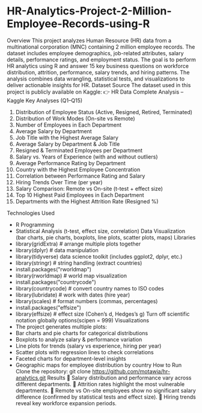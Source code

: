 # HR-Analytics-Project-2-Million-Employee-Records-using-R
Overview
This project analyzes Human Resource (HR) data from a multinational corporation (MNC) containing 2 million employee records. The dataset includes employee demographics, job-related attributes, salary details, performance ratings, and employment status. The goal is to perform HR analytics using R and answer 15 key business questions on workforce distribution, attrition, performance, salary trends, and hiring patterns.
The analysis combines data wrangling, statistical tests, and visualizations to deliver actionable insights for HR.
Dataset Source
The dataset used in this project is publicly available on Kaggle: 👉 HR Data Complete Analysis – Kaggle
 Key Analyses (Q1–Q15)
1.	Distribution of Employee Status (Active, Resigned, Retired, Terminated)
2.	Distribution of Work Modes (On-site vs Remote)
3.	Number of Employees in Each Department
4.	Average Salary by Department
5.	Job Title with the Highest Average Salary
6.	Average Salary by Department & Job Title
7.	Resigned & Terminated Employees per Department
8.	Salary vs. Years of Experience (with and without outliers)
9.	Average Performance Rating by Department
10.	Country with the Highest Employee Concentration
11.	Correlation between Performance Rating and Salary
12.	Hiring Trends Over Time (per year)
13.	Salary Comparison: Remote vs On-site (t-test + effect size)
14.	Top 10 Highest Paid Employees in Each Department
15.	Departments with the Highest Attrition Rate (Resigned %)

Technologies Used
-	R Programming
-	Statistical Analysis (t-test, effect size, correlation)
Data Visualization 
(bar charts, pie charts, boxplots, line plots, scatter plots, maps)
Libraries 
-	library(gridExtra) # arrange multiple plots together 
-	library(dplyr) # data manipulation 
-	library(tidyverse) data science toolkit (includes ggplot2, dplyr, etc.) 
-	library(stringr) # string handling (extract countries) 
-	install.packages("rworldmap") 
-	library(rworldmap) # world map visualization
-	install.packages("countrycode") 
-	library(countrycode) # convert country names to ISO codes 
-	library(lubridate) # work with dates (hire year)
-	library(scales) # format numbers (commas, percentages) 
-	install.packages("effsize")
-	library(effsize) # effect size (Cohen’s d, Hedges’s g)
Turn off scientific notation globally
options(scipen = 999)
 Visualizations
-	The project generates multiple plots:
-	Bar charts and pie charts for categorical distributions
-	Boxplots to analyze salary & performance variation
-	Line plots for trends (salary vs experience, hiring per year)
-	Scatter plots with regression lines to check correlations
-	Faceted charts for department-level insights
-	Geographic maps for employee distribution by country
How to Run
Clone the repository:
git clone https://github.com/motawia/hr-analytics.git
 Results
	Salary distribution and performance vary across different departments.
	Attrition rates highlight the most vulnerable departments.
	Remote vs On-site employees show no significant salary difference (confirmed by statistical tests and effect size).
	Hiring trends reveal key workforce expansion periods.
